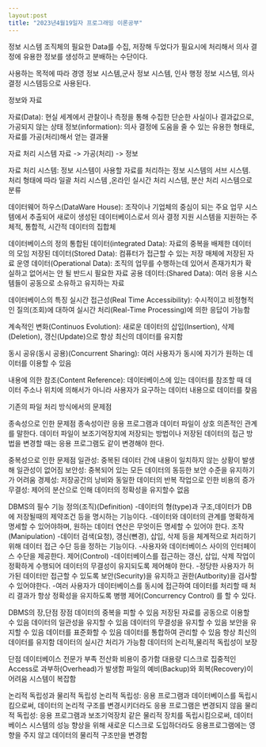 ```yaml
---
layout:post
title: "2023년4월19일자 프로그래밍 이론공부"
---
```


 정보 시스템
조직체의 필요한  Data를 수집, 저장해 두었다가 필요시에
처리해서 의사 결정에 유용한 정보를 생성하고 분배하는 수단이다.

사용하는 목적에 따라 경영 정보 시스템,군사 정보 시스템,
인사 행정 정보 시스템, 의사 결정 시스템등으로 사용된다.

정보와 자료

자료(Data): 현실 세계에서 관찰이나 측정을 통해 수집한
단순한 사실이나 결과값으로, 가공되지 않는 상태
정보(information): 의사 결정에 도움을 줄 수 있는 유용한 형태로,
자료를 가공(처리)해서 얻는 결과물

자료 처리 시스템
자료 -> 가공(처리) -> 정보 

자료 처리 시스템: 정보 시스템이 사용할 자료를 처리하는 정보 시스템의 서브 시스템.
처리 형태에 따라 일괄 처리 시스템 ,온라인 실시간 처리 시스템, 분산 처리 시스템으로 분류

데이터웨어 하우스(DataWare House): 조작이나 기업체의 중심이 되는 주요 업무 시스템에서
추출되어 새로이 생성된 데이터베이스로서 의사 결정 지원 시스템을 지원하는
주체적, 통합적, 시간적 데이터의 집합체

데이터베이스의 정의
통합된 데이터(integrated Data): 자료의 중복을 배제한 데이터의 모임
저장된 데이터(Stored Data): 컴퓨터가 접근할 수 있는 저장 매체에 저장된 자료
운영 데이터(Operational Data): 조직의 업무를 수행하는데 있어서 존재가치가 확실하고
없어서는 안 될 반드시 필요한 자료 
공용 데이터:(Shared Data): 여러 응용 시스템들이 공동으로 소유하고 유지하는 자료 

데이터베이스의 특징 
실시간 접근성(Real Time Accessibility): 수시적이고 비정형적인 질의(조회)에 대하여
실시간 처리(Real-Time Processing)에 의한 응답이 가능함

계속적인 변화(Continuos Evolution): 새로운 데이터의 삽입(Insertion), 삭제(Deletion),
갱신(Update)으로 항상 최신의 데이터를 유지함

동시 공유(동시 공용)(Concurrent Sharing): 여러 사용자가 동시에 
자기가 원하는 데이터를 이용할 수 있음

내용에 의한 참조(Content Reference): 데이터베이스에 있는 데이터를 참조할 때
데이터 주소나 위치에 의해서가 아니라 사용자가 요구하는 데이터 내용으로 데이터를 찾음

기존의 파일 처리 방식에서의 문제점

종속성으로 인한 문제점
종속성이란 응용 프로그램과 데이터 파일이 상호 의존적인 관계를 말한다.
데이터 파일이 보조기억장치에 저장되는 방법이나 저장된 데이터의 접근 방법을 변경할 때는
응용 프로그램도 같이 변경해야 한다.

중복성으로 인한 문제점
일관성: 중복된 데이터 간에 내용이 일치하지 않는 상황이 발생해 일관성이 없어짐
보안성: 중복되어 있는 모든 데이터의 동등한 보안 수준을 유지하기가 어려움
경제성: 저장공간의 낭비와 동일한 데이터의 반복 작업으로 인한 비용의 증가
무결성: 제어의 분산으로 인해 데이터의 정확성을 유지할수 없음

DBMS의 필수 기능
정의(조직)(Definition)
-데이터의 형(type)과 구조,데이터가 DB에 저장될때의 
제약조건 등을 명시하는 기능이다.
-데이터와 데이터의 관계를 명확하게 명세할 수 있어야하며,
원하는 데이터 연산은 무엇이든 명세할 수 있어야 한다.
조작(Manipulation)
-데이터 검색(요청), 갱신(뼌경), 삽입, 삭제 등을 체계적으로 
처리하기 위해 데이터 접근 수단 등을 정하는 기능이다.
-사용자와 데이터베이스 사이의 인터페이스 수단을 제공한다.
제어(Control)
-데이터베이스를 접근하는 갱신, 삽입, 삭제 작업이 
정확하게 수행되어 데이터의 무결성이 유지되도록 제어해야 한다.
-정당한 사용자가 허가된 데이터만 접근할 수 있도록
보안(Security)을 유지하고  권한(Autbority)을 검사할수 있어야한다.
-여러 사용자가 데이터베이스를 동시에 접근하여 데이터를 처리할 때 
처리 결과가 항상 정확성을 유지하도록 병행 제어(Concurrency Control)
를 할 수 있다.

DBMS의 장,단점 
장점
데이터의 중복을 피할 수 있음
저장된 자료를 공동으로 이용할 수 있음
데이터의 일관성을 유지할 수 있음
데이터의 무결성을 유지할 수 있음
보안을 유지할 수 있음 
데이터를 표준화할 수 있음
데이터를 통합하여 관리할 수 있음 
항상 최신의 데이터를 유지함
데이터의 실시간 처리가 가능함
데이터의 논리적,물리적 독립성이 보장

단점
데이터베이스 전문가 부족
전산화 비용이 증가함
대용량 디스크로 집중적인 Access로
과부하(Overhead)가 발생함
파일의 예비(Backup)와 회복(Recovery)이 어려움
시스템이 복잡함

논리적 독립성과 물리적 독립성
논리적 독립성: 응용 프로그램과 데이터베이스를 독립시킴으로써,
데이터의 논리적 구조를 변경시키더라도 응용 프로그램은 변경되지 않음
물리적 독립성: 응용 프로그램과 보조기억장치 같은 물리적 장치를  독립시킴으로써,
데이터베이스 시스템의 성능 향상을 위해 새로운 디스크로 도입하더라도 응용프로그램에는
영향을 주지 않고 데이터의 물리적 구조만을 변경함
